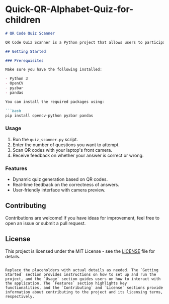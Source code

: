 # Quick-QR-Alphabet-Quiz-for-children

```markdown
# QR Code Quiz Scanner

QR Code Quiz Scanner is a Python project that allows users to participate in a quiz by scanning QR codes to answer questions. Each QR code corresponds to a specific question, and the user must scan the correct code to get the right answer.

## Getting Started

### Prerequisites

Make sure you have the following installed:

- Python 3
- OpenCV
- pyzbar
- pandas

You can install the required packages using:

```bash
pip install opencv-python pyzbar pandas
```

### Usage

1. Run the `quiz_scanner.py` script.
2. Enter the number of questions you want to attempt.
3. Scan QR codes with your laptop's front camera.
4. Receive feedback on whether your answer is correct or wrong.

### Features

- Dynamic quiz generation based on QR codes.
- Real-time feedback on the correctness of answers.
- User-friendly interface with camera preview.

## Contributing

Contributions are welcome! If you have ideas for improvement, feel free to open an issue or submit a pull request.

## License

This project is licensed under the MIT License - see the [LICENSE](LICENSE) file for details.
```

Replace the placeholders with actual details as needed. The `Getting Started` section provides instructions on how to set up and run the project, and the `Usage` section guides users on how to interact with the application. The `Features` section highlights key functionalities, and the `Contributing` and `License` sections provide information about contributing to the project and its licensing terms, respectively.
